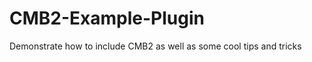 CMB2-Example-Plugin
===================

Demonstrate how to include CMB2 as well as some cool tips and tricks

